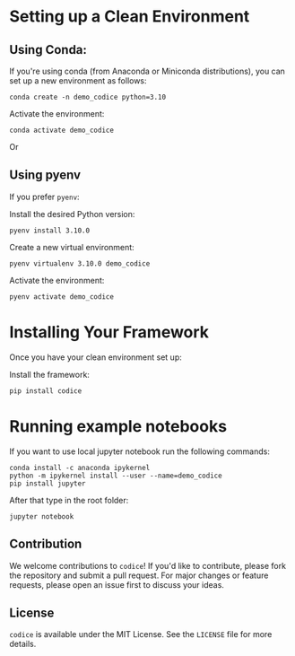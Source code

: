 # Setting up a Clean Environment

## Using Conda:
If you're using conda (from Anaconda or Miniconda distributions), you can set up a new environment as follows:
```
conda create -n demo_codice python=3.10
```
Activate the environment:
```
conda activate demo_codice
```
Or
## Using pyenv
If you prefer `pyenv`:

Install the desired Python version:
```
pyenv install 3.10.0
```
Create a new virtual environment:
```
pyenv virtualenv 3.10.0 demo_codice
```
Activate the environment:
```
pyenv activate demo_codice
```

# Installing Your Framework
Once you have your clean environment set up:

Install the framework:
```
pip install codice
```

# Running example notebooks
If you want to use local jupyter notebook run the following commands:
```
conda install -c anaconda ipykernel
python -m ipykernel install --user --name=demo_codice
pip install jupyter
```
After that type in the root folder:
```
jupyter notebook
```


## Contribution
We welcome contributions to `codice`! If you'd like to contribute, please fork the repository and submit a pull request. For major changes or feature requests, please open an issue first to discuss your ideas.

## License
`codice` is available under the MIT License. See the `LICENSE` file for more details.
